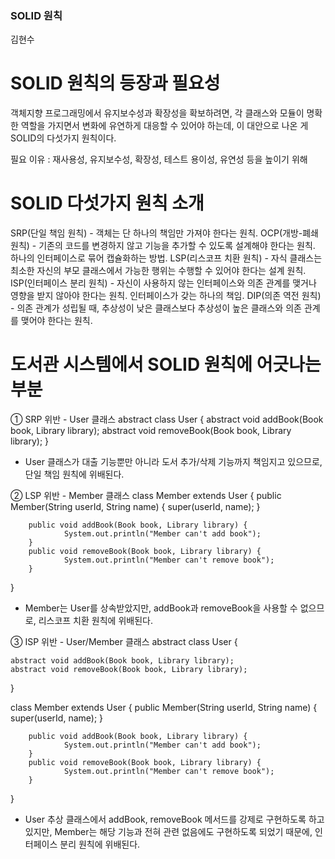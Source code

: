 ### SOLID 원칙
김현수


# SOLID 원칙의 등장과 필요성
객체지향 프로그래밍에서 유지보수성과 확장성을 확보하려면, 각 클래스와 모듈이 명확한 역할을 가지면서 변화에 유연하게 대응할 수 있어야 하는데, 이 대안으로 나온 게 SOLID의 다섯가지 원칙이다.

필요 이유 : 재사용성, 유지보수성, 확장성, 테스트 용이성, 유연성 등을 높이기 위해



# SOLID 다섯가지 원칙 소개
SRP(단일 책임 원칙) - 객체는 단 하나의 책임만 가져야 한다는 원칙.
OCP(개방-폐쇄 원칙) - 기존의 코드를 변경하지 않고 기능을 추가할 수 있도록 설계해야 한다는 원칙. 하나의 인터페이스로 묶어 캡슐화하는 방법.
LSP(리스코프 치환 원칙) - 자식 클래스는 최소한 자신의 부모 클래스에서 가능한 행위는 수행할 수 있어야 한다는 설계 원칙.
ISP(인터페이스 분리 원칙) - 자신이 사용하지 않는 인터페이스와 의존 관계를 맺거나 영향을 받지 않아야 한다는 원칙. 인터페이스가 갖는 하나의 책임.
DIP(의존 역전 원칙) - 의존 관계가 성립될 때, 추상성이 낮은 클래스보다 추상성이 높은 클래스와 의존 관계를 맺어야 한다는 원칙.


# 도서관 시스템에서 SOLID 원칙에 어긋나는 부분
① SRP 위반 - User 클래스
abstract class User {
	abstract void addBook(Book book, Library library);
	abstract void removeBook(Book book, Library library); 
}

- User 클래스가 대출 기능뿐만 아니라 도서 추가/삭제 기능까지 책임지고 있으므로, 단일 책임 원칙에 위배된다.


② LSP 위반 - Member 클래스
class Member extends User {
    public Member(String userId, String name) {
        super(userId, name);
    }
		
		public void addBook(Book book, Library library) {
				System.out.println("Member can't add book");
		}
		public void removeBook(Book book, Library library) {
				System.out.println("Member can't remove book");
		}
}

- Member는 User를 상속받았지만, addBook과 removeBook을 사용할 수 없으므로, 리스코프 치환 원칙에 위배된다.


③ ISP 위반 - User/Member 클래스
abstract class User {

    abstract void addBook(Book book, Library library);
    abstract void removeBook(Book book, Library library);
}

class Member extends User {
    public Member(String userId, String name) {
        super(userId, name);
    }
		
		public void addBook(Book book, Library library) {
				System.out.println("Member can't add book");
		}
		public void removeBook(Book book, Library library) {
				System.out.println("Member can't remove book");
		}
}

- User 추상 클래스에서 addBook, removeBook 메서드를 강제로 구현하도록 하고 있지만, Member는 해당 기능과 전혀 관련 없음에도 구현하도록 되었기 때문에, 인터페이스 분리 원칙에 위배된다.
